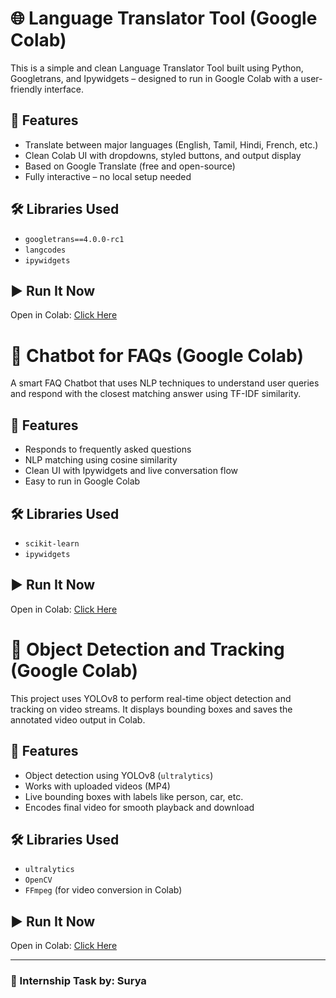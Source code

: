 # 🌐 Language Translator Tool (Google Colab)

This is a simple and clean Language Translator Tool built using Python, Googletrans, and Ipywidgets – designed to run in Google Colab with a user-friendly interface.

## 🚀 Features
- Translate between major languages (English, Tamil, Hindi, French, etc.)
- Clean Colab UI with dropdowns, styled buttons, and output display
- Based on Google Translate (free and open-source)
- Fully interactive – no local setup needed

## 🛠 Libraries Used
- `googletrans==4.0.0-rc1`
- `langcodes`
- `ipywidgets`

## ▶️ Run It Now
Open in Colab: [Click Here](https://colab.research.google.com/github/Suryatechtaki/CodeAlphaTasks/blob/main/language_translator_tool.ipynb)

# 🤖 Chatbot for FAQs (Google Colab)

A smart FAQ Chatbot that uses NLP techniques to understand user queries and respond with the closest matching answer using TF-IDF similarity.

## 🚀 Features
- Responds to frequently asked questions
- NLP matching using cosine similarity
- Clean UI with Ipywidgets and live conversation flow
- Easy to run in Google Colab

## 🛠 Libraries Used
- `scikit-learn`
- `ipywidgets`

## ▶️ Run It Now
Open in Colab: [Click Here](https://colab.research.google.com/github/Suryatechtaki/CodeAlphaTasks/blob/main/Task_02_Chatbot/Chatbot_for_FAQs.ipynb)

# 🧠 Object Detection and Tracking (Google Colab)

This project uses YOLOv8 to perform real-time object detection and tracking on video streams. It displays bounding boxes and saves the annotated video output in Colab.

## 🚀 Features
- Object detection using YOLOv8 (`ultralytics`)
- Works with uploaded videos (MP4)
- Live bounding boxes with labels like person, car, etc.
- Encodes final video for smooth playback and download

## 🛠 Libraries Used
- `ultralytics`
- `OpenCV`
- `FFmpeg` (for video conversion in Colab)

## ▶️ Run It Now
Open in Colab: [Click Here](https://colab.research.google.com/github/Suryatechtaki/CodeAlphaTasks/blob/main/Task_03_Object_Detection/object_detection.ipynb)

---


### 🤝 Internship Task by: Surya
